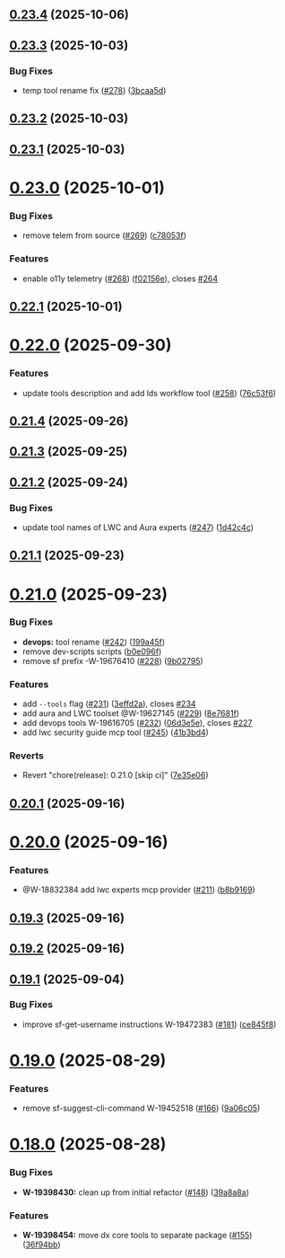 ## [0.23.4](https://github.com/salesforcecli/mcp/compare/0.23.3...0.23.4) (2025-10-06)



## [0.23.3](https://github.com/salesforcecli/mcp/compare/0.23.2...0.23.3) (2025-10-03)


### Bug Fixes

* temp tool rename fix ([#278](https://github.com/salesforcecli/mcp/issues/278)) ([3bcaa5d](https://github.com/salesforcecli/mcp/commit/3bcaa5d4d9edbe5395e40f8550ea7effe098b18c))



## [0.23.2](https://github.com/salesforcecli/mcp/compare/0.23.1...0.23.2) (2025-10-03)



## [0.23.1](https://github.com/salesforcecli/mcp/compare/0.23.0...0.23.1) (2025-10-03)



# [0.23.0](https://github.com/salesforcecli/mcp/compare/0.22.1...0.23.0) (2025-10-01)


### Bug Fixes

* remove telem from source ([#269](https://github.com/salesforcecli/mcp/issues/269)) ([c78053f](https://github.com/salesforcecli/mcp/commit/c78053f2cab4330b97c7ca78a7a3ffd1cd6c84fa))


### Features

* enable o11y telemetry ([#268](https://github.com/salesforcecli/mcp/issues/268)) ([f02156e](https://github.com/salesforcecli/mcp/commit/f02156ed0bc42a3bc79ea196bd6749cf866968ea)), closes [#264](https://github.com/salesforcecli/mcp/issues/264)



## [0.22.1](https://github.com/salesforcecli/mcp/compare/0.22.0...0.22.1) (2025-10-01)



# [0.22.0](https://github.com/salesforcecli/mcp/compare/0.21.4...0.22.0) (2025-09-30)


### Features

* update tools description and add lds workflow tool ([#258](https://github.com/salesforcecli/mcp/issues/258)) ([76c53f6](https://github.com/salesforcecli/mcp/commit/76c53f68446be7431801033c8db902b8a72d1c93))



## [0.21.4](https://github.com/salesforcecli/mcp/compare/0.21.3...0.21.4) (2025-09-26)



## [0.21.3](https://github.com/salesforcecli/mcp/compare/0.21.2...0.21.3) (2025-09-25)



## [0.21.2](https://github.com/salesforcecli/mcp/compare/0.21.1...0.21.2) (2025-09-24)


### Bug Fixes

* update tool names of LWC and Aura experts ([#247](https://github.com/salesforcecli/mcp/issues/247)) ([1d42c4c](https://github.com/salesforcecli/mcp/commit/1d42c4c90fbdbc41003cea71e0dd82708b91d085))



## [0.21.1](https://github.com/salesforcecli/mcp/compare/0.21.0...0.21.1) (2025-09-23)



# [0.21.0](https://github.com/salesforcecli/mcp/compare/0.20.1...0.21.0) (2025-09-23)


### Bug Fixes

* **devops:** tool rename ([#242](https://github.com/salesforcecli/mcp/issues/242)) ([199a45f](https://github.com/salesforcecli/mcp/commit/199a45fe3bf96931299a75ae8c434651383b1b58))
* remove dev-scripts scripts ([b0e096f](https://github.com/salesforcecli/mcp/commit/b0e096ffc70572a777243d2bdd2dd3eec0e1d978))
* remove sf prefix -W-19676410 ([#228](https://github.com/salesforcecli/mcp/issues/228)) ([9b02795](https://github.com/salesforcecli/mcp/commit/9b02795e72ee8fc716dcca643ede1ca8e1c3e378))


### Features

* add `--tools` flag ([#231](https://github.com/salesforcecli/mcp/issues/231)) ([3effd2a](https://github.com/salesforcecli/mcp/commit/3effd2ac5ac72d9e8413a9f9402bb0f35ecb20d2)), closes [#234](https://github.com/salesforcecli/mcp/issues/234)
* add aura and LWC toolset @W-19627145 ([#229](https://github.com/salesforcecli/mcp/issues/229)) ([8e7681f](https://github.com/salesforcecli/mcp/commit/8e7681fb80b5b53e2a8977b07f108bc7efed14e5))
* add devops tools W-19616705 ([#232](https://github.com/salesforcecli/mcp/issues/232)) ([06d3e5e](https://github.com/salesforcecli/mcp/commit/06d3e5e1f5847b795da88156e086eb77401434cb)), closes [#227](https://github.com/salesforcecli/mcp/issues/227)
* add lwc security guide mcp tool ([#245](https://github.com/salesforcecli/mcp/issues/245)) ([41b3bd4](https://github.com/salesforcecli/mcp/commit/41b3bd4c7c7d3263ced0806558be6ce9e0ae1bd0))


### Reverts

* Revert "chore(release): 0.21.0 [skip ci]" ([7e35e06](https://github.com/salesforcecli/mcp/commit/7e35e0698917fef56765e49a3f15179dd5d0d92e))



## [0.20.1](https://github.com/salesforcecli/mcp/compare/0.20.0...0.20.1) (2025-09-16)



# [0.20.0](https://github.com/salesforcecli/mcp/compare/0.19.3...0.20.0) (2025-09-16)


### Features

* @W-18832384 add lwc experts mcp provider ([#211](https://github.com/salesforcecli/mcp/issues/211)) ([b8b9169](https://github.com/salesforcecli/mcp/commit/b8b9169753c8341f57a5ad43752cb12393b6892c))



## [0.19.3](https://github.com/salesforcecli/mcp/compare/0.19.2...0.19.3) (2025-09-16)



## [0.19.2](https://github.com/salesforcecli/mcp/compare/0.19.1...0.19.2) (2025-09-16)



## [0.19.1](https://github.com/salesforcecli/mcp/compare/0.19.0...0.19.1) (2025-09-04)


### Bug Fixes

* improve sf-get-username instructions W-19472383 ([#181](https://github.com/salesforcecli/mcp/issues/181)) ([ce845f8](https://github.com/salesforcecli/mcp/commit/ce845f8a956dece92cf2d67e29cc868c8ac69b92))



# [0.19.0](https://github.com/salesforcecli/mcp/compare/0.18.0...0.19.0) (2025-08-29)


### Features

* remove sf-suggest-cli-command W-19452518 ([#166](https://github.com/salesforcecli/mcp/issues/166)) ([9a06c05](https://github.com/salesforcecli/mcp/commit/9a06c056c564844b2df74a1ecf3484eb654e614e))



# [0.18.0](https://github.com/salesforcecli/mcp/compare/0.17.1...0.18.0) (2025-08-28)


### Bug Fixes

* **W-19398430:** clean up from initial refactor ([#148](https://github.com/salesforcecli/mcp/issues/148)) ([39a8a8a](https://github.com/salesforcecli/mcp/commit/39a8a8af9519529281acb1ee5b49ad4fd3f0229c))


### Features

* **W-19398454:** move dx core tools to separate package ([#155](https://github.com/salesforcecli/mcp/issues/155)) ([36f94bb](https://github.com/salesforcecli/mcp/commit/36f94bb97e0ba4de8aeba700ff947d03eb865bc0))



